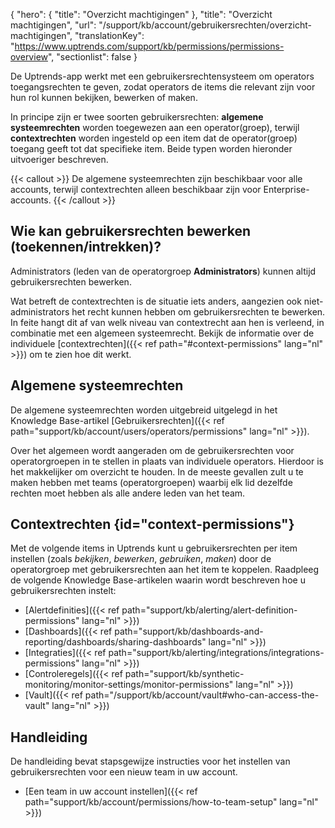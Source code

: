 {
  "hero": {
    "title": "Overzicht machtigingen"
  },
  "title": "Overzicht machtigingen",
  "url": "/support/kb/account/gebruikersrechten/overzicht-machtigingen",
  "translationKey": "https://www.uptrends.com/support/kb/permissions/permissions-overview",
  "sectionlist": false
}

De Uptrends-app werkt met een gebruikersrechtensysteem om operators toegangsrechten te geven, zodat operators de items die relevant zijn voor hun rol kunnen bekijken, bewerken of maken.

In principe zijn er twee soorten gebruikersrechten: **algemene systeemrechten** worden toegewezen aan een operator(groep), terwijl **contextrechten** worden ingesteld op een item dat de operator(groep) toegang geeft tot dat specifieke item. Beide typen worden hieronder uitvoeriger beschreven.

 {{< callout >}} De algemene systeemrechten zijn beschikbaar voor alle accounts, terwijl contextrechten alleen beschikbaar zijn voor Enterprise-accounts. {{< /callout >}}


## Wie kan gebruikersrechten bewerken (toekennen/intrekken)?

Administrators (leden van de operatorgroep **Administrators**) kunnen altijd gebruikersrechten bewerken.

Wat betreft de contextrechten is de situatie iets anders, aangezien ook niet-administrators het recht kunnen hebben om gebruikersrechten te bewerken. In feite hangt dit af van welk niveau van contextrecht aan hen is verleend, in combinatie met een algemeen systeemrecht.
Bekijk de informatie over de individuele [contextrechten]({{< ref path="#context-permissions" lang="nl" >}}) om te zien hoe dit werkt.

## Algemene systeemrechten

De algemene systeemrechten worden uitgebreid uitgelegd in het Knowledge Base-artikel [Gebruikersrechten]({{< ref path="support/kb/account/users/operators/permissions" lang="nl" >}}).

Over het algemeen wordt aangeraden om de gebruikersrechten voor operatorgroepen in te stellen in plaats van individuele operators. Hierdoor is het makkelijker om overzicht te houden. In de meeste gevallen zult u te maken hebben met teams (operatorgroepen) waarbij elk lid dezelfde rechten moet hebben als alle andere leden van het team.

## Contextrechten {id="context-permissions"}

Met de volgende items in Uptrends kunt u gebruikersrechten per item instellen (zoals *bekijken*, *bewerken*, *gebruiken*, *maken*) door de operatorgroep met gebruikersrechten aan het item te koppelen. Raadpleeg de volgende Knowledge Base-artikelen waarin wordt beschreven hoe u gebruikersrechten instelt:

- [Alertdefinities]({{< ref path="support/kb/alerting/alert-definition-permissions" lang="nl" >}})
- [Dashboards]({{< ref path="support/kb/dashboards-and-reporting/dashboards/sharing-dashboards"
 lang="nl" >}})
- [Integraties]({{< ref path="support/kb/alerting/integrations/integrations-permissions" lang="nl" >}})
- [Controleregels]({{< ref path="support/kb/synthetic-monitoring/monitor-settings/monitor-permissions" lang="nl" >}})
- [Vault]({{< ref path="/support/kb/account/vault#who-can-access-the-vault" lang="nl" >}})

## Handleiding

De handleiding bevat stapsgewijze instructies voor het instellen van gebruikersrechten voor een nieuw team in uw account.

- [Een team in uw account instellen]({{< ref path="support/kb/account/permissions/how-to-team-setup" lang="nl" >}})
